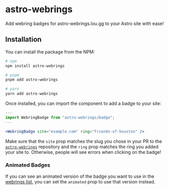 # astro-webrings

Add webring badges for astro-webrings.lou.gg to your Astro site with ease!

## Installation

You can install the package from the NPM:

```bash
# npm
npm install astro-webrings

# pnpm
pnpm add astro-webrings

# yarn
yarn add astro-webrings
```

Once installed, you can import the component to add a badge to your site:

```jsx
---
import WebringBadge from "astro-webrings/badge";
---

<WebringBadge site="example.com" ring="friends-of-houston" />
```

Make sure that the `site` prop matches the slug you chose in your PR to the [`astro-webrings`](https://github.com/louisescher/astro-webrings) repository and the `ring` prop matches the ring you added your site to. Otherwise, people will see errors when clicking on the badge!

### Animated Badges
If you can see an animated version of the badge you want to use in the [webrings list](https://astro-webrings.lou.gg/#available-webrings), you can set the `animated` prop to use that version instead.
